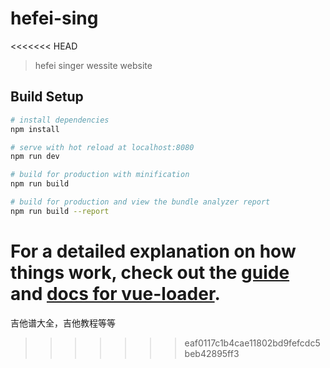 # hefei-sing
<<<<<<< HEAD

> hefei singer wessite website

## Build Setup

``` bash
# install dependencies
npm install

# serve with hot reload at localhost:8080
npm run dev

# build for production with minification
npm run build

# build for production and view the bundle analyzer report
npm run build --report
```

For a detailed explanation on how things work, check out the [guide](http://vuejs-templates.github.io/webpack/) and [docs for vue-loader](http://vuejs.github.io/vue-loader).
=======
吉他谱大全，吉他教程等等
>>>>>>> eaf0117c1b4cae11802bd9fefcdc5beb42895ff3
